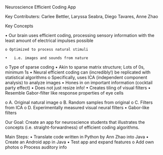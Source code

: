 Neuroscience Efficient Coding App

Key Contributers: Carlee Bettler, Laryssa Seabra, Diego Tavares, Anne Zhao 

Key Concepts

•	Our brain uses efficient coding, processing sensory information with the least amount of electrical impulses possible

    o Optimized to process natural stimuli 
  
    •	i.e. images and sounds from nature
  o	Type of sparse coding
•	Akin to sparse matrix structure; Lots of 0s, minimum 1s
•	Neural efficient coding can (incredibly!) be replicated with statistical algorithms
  o	Specifically, uses ICA (independent component analysis) to analyze images 
•	Hones in on important information (cocktail party effect)
•	Does not just resize info!
•	Creates tiling of visual filters 
•	Resemble Gabor-filter like response properties of eye cells 







o	A. Original natural image
o	B. Random samples from original
o	C. Filters from ICA
o	D. Experimentally measured visual neural filters
•	Gabor-like filters

Our Goal: Create an app for neuroscience students that illustrates the concepts (i.e. straight-forwardness) of efficient coding algorithms.  

Main Steps:
•	Translate code written in Python by Ann Zhao into Java
•	Create an Android app in Java
•	Test app and expand features
  o	Add own photos
  o	Process auditory info 
















 

